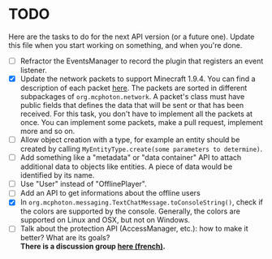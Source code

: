 # TODO
Here are the tasks to do for the next API version (or a future one). Update this file when you start working on something,
and when you're done.
- [ ] Refractor the EventsManager to record the plugin that registers an event listener.
- [x] Update the network packets to support Minecraft 1.9.4. You can find a description of each packet [here](http://wiki.vg/Protocol).
The packets are sorted in different subpackages of `org.mcphoton.network`. A packet's class must have public fields that defines
the data that will be sent or that has been received. For this task, you don't have to implement all the packets at once. You can
implement some packets, make a pull request, implement more and so on.
- [ ] Allow object creation with a type, for example an entity should be created by calling `MyEntityType.create(some parameters to determine)`.
- [ ] Add something like a "metadata" or "data container" API to attach additional data to objects like entities. A piece of data would be identified by its name.
- [ ] Use "User" instead of "OfflinePlayer".
- [ ] Add an API to get informations about the offline users
- [x] In `org.mcphoton.messaging.TextChatMessage.toConsoleString()`, check if the colors are supported by the console. Generally,
the colors are supported on Linux and OSX, but not on Windows.
- [ ] Talk about the protection API (AccessManager, etc.): how to make it better? What are its goals?  
**There is a discussion group [here (french)](https://groups.google.com/forum/#!forum/mcphoton-fr).**
